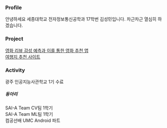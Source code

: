### Profile
안녕하세요 세종대학교 전자정보통신공학과 17학번 김성민입니다.
차근차근 열심히 하겠습니다.

### Project
[영화 리뷰 감성 예측과 이를 통한 영화 추천 앱](https://github.com/seongmin-97/NLP_androidApp) </br>
[여행지 추천 사이트](https://github.com/gwangju-ai-TRAIVEL-team/traivel_recommendation) </br>

### Activity

광주 인공지능사관학교 1기 수료</br>

##### 동아리

SAI-A Team CV팀 1학기</br>
SAI-A Team ML팀 1학기</br>
컴공선배 UMC Android 파트
